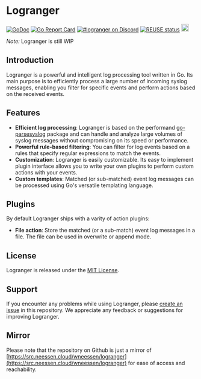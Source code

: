 <!--
SPDX-FileCopyrightText: 2023-2024 Winni Neessen <wn@neessen.dev>

SPDX-License-Identifier: MIT
//-->

# Logranger

[![GoDoc](https://godoc.org/src.neessen.cloud/wneessen/logranger?status.svg)](https://pkg.go.dev/src.neessen.cloud/wneessen/logranger)
[![Go Report Card](https://goreportcard.com/badge/src.neessen.cloud/wneessen/logranger)](https://goreportcard.com/report/src.neessen.cloud/wneessen/logranger)
[![#logranger on Discord](https://img.shields.io/badge/Discord-%23logranger-blue.svg)](https://discord.gg/ysQXkaccXk)
[![REUSE status](https://api.reuse.software/badge/src.neessen.cloud/wneessen/logranger)](https://api.reuse.software/info/src.neessen.cloud/wneessen/logranger)
<a href="https://ko-fi.com/D1D24V9IX"><img src="https://uploads-ssl.webflow.com/5c14e387dab576fe667689cf/5cbed8a4ae2b88347c06c923_BuyMeACoffee_blue.png" height="20" alt="buy ma a coffee"></a>

*Note:* Logranger is still WIP

## Introduction

Logranger is a powerful and intelligent log processing tool written in Go. 
Its main purpose is to efficiently process a large number of incoming syslog messages, 
enabling you filter for specific events and perform actions based on the received events.

## Features

- **Efficient log processing**: Logranger is based on the performand 
  [go-parsesyslog](https://github.com/wneessen/go-parsesyslog) package and can handle and 
  analyze large volumes of syslog messages without compromising on its speed or performance.
- **Powerful rule-based filtering**: You can filter for log events based on a rules that
  specify regular expressions to match the events.
- **Customization**: Logranger is easily customizable. Its easy to implement plugin interface
  allows you to write your own plugins to perform custom actions with your events.
- **Custom templates**: Matched (or sub-matched) event log messages can be processed using
  Go's versatile templating language.

## Plugins

By default Logranger ships with a varity of action plugins:

- **File action**: Store the matched (or a sub-match) event log messages in a file. The
  file can be used in overwrite or append mode.

## License

Logranger is released under the [MIT License](LICENSE).

## Support

If you encounter any problems while using Logranger, please [create an issue](https://src.neessen.cloud/wneessen/logranger/issues) in this 
repository. We appreciate any feedback or suggestions for improving Logranger.

## Mirror

Please note that the repository on Github is just a mirror of 
[https://src.neessen.cloud/wneessen/logranger](https://src.neessen.cloud/wneessen/logranger) for ease of access and reachability.